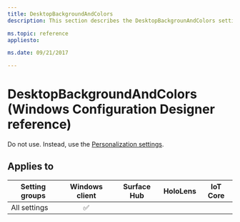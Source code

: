 ```yaml
---
title: DesktopBackgroundAndColors
description: This section describes the DesktopBackgrounAndColors settings that you can configure in provisioning packages for Windows 10 using Windows Configuration Designer. 

ms.topic: reference
appliesto: 

ms.date: 09/21/2017 

--- 
```


# DesktopBackgroundAndColors (Windows Configuration Designer reference) 

Do not use. Instead, use the [Personalization settings](wcd-personalization.md). 

## Applies to 

| Setting groups  | Windows client | Surface Hub | HoloLens | IoT Core |
| --- | :---: | :---: | :---: | :---: |
| All settings | ✅  |  |  |  | 

